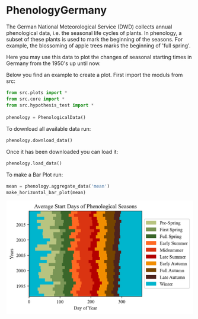 # PhenologyGermany

The German National Meteorological Service (DWD) collects annual phenological data, i.e. the seasonal life cycles of plants. In phenology, a subset of these plants is used to mark the beginning of the seasons. For example, the blossoming of apple trees marks the beginning of 'full spring'.  

Here you may use this data to plot the changes of seasonal starting times in Germany from the 1950's up until now.

Below you find an example to create a plot. First import the moduls from src:
```python
from src.plots import * 
from src.core import *
from src.hypothesis_test import *

phenology = PhenologicalData()
```

To download all available data run:
```python
phenology.download_data()
```

Once it has been downloaded you can load it:
```python
phenology.load_data()
```

To make a Bar Plot run:
```python
mean = phenology.aggregate_data('mean')
make_horizontal_bar_plot(mean)
```

![alt text](https://github.com/kgeoffrey/GermanPhenology/blob/main/img/example.png "Bar Plot")

